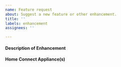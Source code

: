 ```yaml
---
name: Feature request
about: Suggest a new feature or other enhancement.
title: ''
labels: enhancement
assignees: ''

---
```


#### Description of Enhancement
<!-- Please provide a clear and concise description of your proposed improvement. -->

#### Home Connect Appliance(s)
<!-- If this enhancement relates to a specific appliance then please provide the manufacturer, type, and model number, e.g. Siemens Oven HB678GBS6B/50. These details can be found in the Apple Home app or the Homebridge log file. -->
